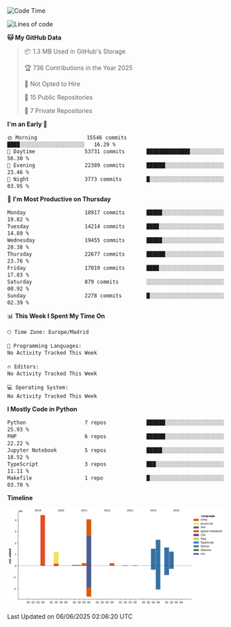 <!--START_SECTION:waka-->
![Code Time](http://img.shields.io/badge/Code%20Time-839%20hrs%2038%20mins-blue)

![Lines of code](https://img.shields.io/badge/From%20Hello%20World%20I%27ve%20Written-16.9%20million%20lines%20of%20code-blue)

**🐱 My GitHub Data** 

> 📦 1.3 MB Used in GitHub's Storage 
 > 
> 🏆 736 Contributions in the Year 2025
 > 
> 🚫 Not Opted to Hire
 > 
> 📜 15 Public Repositories 
 > 
> 🔑 7 Private Repositories 
 > 
**I'm an Early 🐤** 

```text
🌞 Morning                15546 commits       ████░░░░░░░░░░░░░░░░░░░░░   16.29 % 
🌆 Daytime                53731 commits       ██████████████░░░░░░░░░░░   56.30 % 
🌃 Evening                22389 commits       ██████░░░░░░░░░░░░░░░░░░░   23.46 % 
🌙 Night                  3773 commits        █░░░░░░░░░░░░░░░░░░░░░░░░   03.95 % 
```
📅 **I'm Most Productive on Thursday** 

```text
Monday                   18917 commits       █████░░░░░░░░░░░░░░░░░░░░   19.82 % 
Tuesday                  14214 commits       ████░░░░░░░░░░░░░░░░░░░░░   14.89 % 
Wednesday                19455 commits       █████░░░░░░░░░░░░░░░░░░░░   20.38 % 
Thursday                 22677 commits       ██████░░░░░░░░░░░░░░░░░░░   23.76 % 
Friday                   17019 commits       ████░░░░░░░░░░░░░░░░░░░░░   17.83 % 
Saturday                 879 commits         ░░░░░░░░░░░░░░░░░░░░░░░░░   00.92 % 
Sunday                   2278 commits        █░░░░░░░░░░░░░░░░░░░░░░░░   02.39 % 
```


📊 **This Week I Spent My Time On** 

```text
🕑︎ Time Zone: Europe/Madrid

💬 Programming Languages: 
No Activity Tracked This Week

🔥 Editors: 
No Activity Tracked This Week

💻 Operating System: 
No Activity Tracked This Week
```

**I Mostly Code in Python** 

```text
Python                   7 repos             ██████░░░░░░░░░░░░░░░░░░░   25.93 % 
PHP                      6 repos             ██████░░░░░░░░░░░░░░░░░░░   22.22 % 
Jupyter Notebook         5 repos             █████░░░░░░░░░░░░░░░░░░░░   18.52 % 
TypeScript               3 repos             ███░░░░░░░░░░░░░░░░░░░░░░   11.11 % 
Makefile                 1 repo              █░░░░░░░░░░░░░░░░░░░░░░░░   03.70 % 
```



**Timeline**

![Lines of Code chart](https://raw.githubusercontent.com/danisoronellas/danisoronellas/main/assets/bar_graph.png)


 Last Updated on 06/06/2025 02:06:20 UTC
<!--END_SECTION:waka-->
